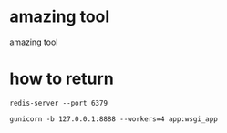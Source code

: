 # amazing tool
amazing tool

# how to return
```shell
redis-server --port 6379

gunicorn -b 127.0.0.1:8888 --workers=4 app:wsgi_app

```
